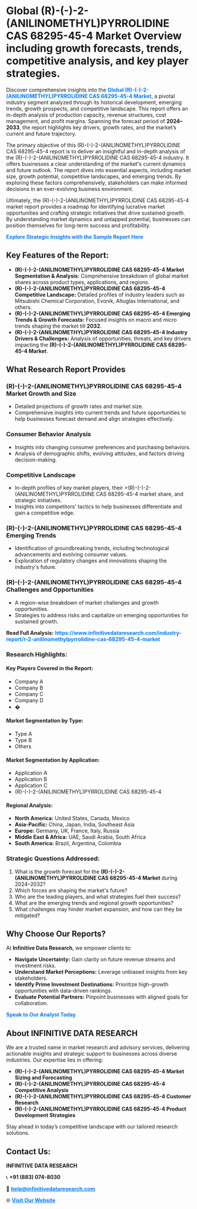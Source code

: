 <h1>Global (R)-(-)-2-(ANILINOMETHYL)PYRROLIDINE CAS 68295-45-4 Market Overview including growth forecasts, trends, competitive analysis, and key player strategies.</h1>
<p>
Discover comprehensive insights into the 
<a href="https://www.infinitivedataresearch.com/industry-report/r-2-anilinomethylpyrrolidine-cas-68295-45-4-market" rel="dofollow" style="color: #007BFF; text-decoration: none;"><strong>Global (R)-(-)-2-(ANILINOMETHYL)PYRROLIDINE CAS 68295-45-4 Market</strong></a>, a pivotal industry segment analyzed through its historical development, emerging trends, growth prospects, and competitive landscape. This report offers an in-depth analysis of production capacity, revenue structures, cost management, and profit margins. Spanning the forecast period of <strong>2024–2033</strong>, the report highlights key drivers, growth rates, and the market’s current and future trajectory.
</p>
<p>
The primary objective of this (R)-(-)-2-(ANILINOMETHYL)PYRROLIDINE CAS 68295-45-4 report is to deliver an insightful and in-depth analysis of the (R)-(-)-2-(ANILINOMETHYL)PYRROLIDINE CAS 68295-45-4 industry. It offers businesses a clear understanding of the market's current dynamics and future outlook. The report dives into essential aspects, including market size, growth potential, competitive landscapes, and emerging trends. By exploring these factors comprehensively, stakeholders can make informed decisions in an ever-evolving business environment.
</p>
<p>
Ultimately, the (R)-(-)-2-(ANILINOMETHYL)PYRROLIDINE CAS 68295-45-4 market report provides a roadmap for identifying lucrative market opportunities and crafting strategic initiatives that drive sustained growth. By understanding market dynamics and untapped potential, businesses can position themselves for long-term success and profitability.
</p>
<p>
<a href="https://www.infinitivedataresearch.com/request-sample/reportId=110340" style="color: #007BFF; text-decoration: none;"><strong>Explore Strategic Insights with the Sample Report Here</strong></a>
</p>

<h2>Key Features of the Report:</h2>
<ul>
<li><strong>(R)-(-)-2-(ANILINOMETHYL)PYRROLIDINE CAS 68295-45-4 Market Segmentation & Analysis:</strong> Comprehensive breakdown of global market shares across product types, applications, and regions.</li>
<li><strong>(R)-(-)-2-(ANILINOMETHYL)PYRROLIDINE CAS 68295-45-4 Competitive Landscape:</strong> Detailed profiles of industry leaders such as Mitsubishi Chemical Corporation, Evonik, Altuglas International, and others.</li>
<li><strong>(R)-(-)-2-(ANILINOMETHYL)PYRROLIDINE CAS 68295-45-4 Emerging Trends & Growth Forecasts:</strong> Focused insights on macro and micro trends shaping the market till <strong>2032</strong>.</li>
<li><strong>(R)-(-)-2-(ANILINOMETHYL)PYRROLIDINE CAS 68295-45-4 Industry Drivers & Challenges:</strong> Analysis of opportunities, threats, and key drivers impacting the <strong>(R)-(-)-2-(ANILINOMETHYL)PYRROLIDINE CAS 68295-45-4 Market</strong>.</li>
</ul>

<h2>What Research Report Provides</h2>
<h3>(R)-(-)-2-(ANILINOMETHYL)PYRROLIDINE CAS 68295-45-4 Market Growth and Size</h3>
<ul>
<li>Detailed projections of growth rates and market size.</li>
<li>Comprehensive insights into current trends and future opportunities to help businesses forecast demand and align strategies effectively.</li>
</ul>

<h3>Consumer Behavior Analysis</h3>
<ul>
<li>Insights into changing consumer preferences and purchasing behaviors.</li>
<li>Analysis of demographic shifts, evolving attitudes, and factors driving decision-making.</li>
</ul>

<h3>Competitive Landscape</h3>
<ul>
<li>In-depth profiles of key market players, their >(R)-(-)-2-(ANILINOMETHYL)PYRROLIDINE CAS 68295-45-4 market share, and strategic initiatives.</li>
<li>Insights into competitors' tactics to help businesses differentiate and gain a competitive edge.</li>
</ul>

<h3>(R)-(-)-2-(ANILINOMETHYL)PYRROLIDINE CAS 68295-45-4 Emerging Trends</h3>
<ul>
<li>Identification of groundbreaking trends, including technological advancements and evolving consumer values.</li>
<li>Exploration of regulatory changes and innovations shaping the industry's future.</li>
</ul>

<h3>(R)-(-)-2-(ANILINOMETHYL)PYRROLIDINE CAS 68295-45-4 Challenges and Opportunities</h3>
<ul>
<li>A region-wise breakdown of market challenges and growth opportunities.</li>
<li>Strategies to address risks and capitalize on emerging opportunities for sustained growth.</li>
</ul>
<p><strong>Read Full Analysis:</strong> <a href="https://www.infinitivedataresearch.com/industry-report/r-2-anilinomethylpyrrolidine-cas-68295-45-4-market" rel="dofollow" style="color: #007BFF; text-decoration: none;"><strong>https://www.infinitivedataresearch.com/industry-report/r-2-anilinomethylpyrrolidine-cas-68295-45-4-market</strong></a></p>
<h3>Research Highlights:</h3>
<h4>Key Players Covered in the Report:</h4>
<ul><li>Company A</li><li>Company B</li><li>Company C</li><li>Company D</li><li>�</li></ul>
<h4>Market Segmentation by Type:</h4>
<ul><li>Type A</li><li>Type B</li><li>Others</li></ul>
<h4>Market Segmentation by Application:</h4>
<ul><li>Application A</li><li>Application B</li><li>Application C</li><li>(R)-(-)-2-(ANILINOMETHYL)PYRROLIDINE CAS 68295-45-4</li></ul>

<h4>Regional Analysis:</h4>
<ul>
<li><strong>North America:</strong> United States, Canada, Mexico</li>
<li><strong>Asia-Pacific:</strong> China, Japan, India, Southeast Asia</li>
<li><strong>Europe:</strong> Germany, UK, France, Italy, Russia</li>
<li><strong>Middle East & Africa:</strong> UAE, Saudi Arabia, South Africa</li>
<li><strong>South America:</strong> Brazil, Argentina, Colombia</li>
</ul>

<h3>Strategic Questions Addressed:</h3>
<ol>
<li>What is the growth forecast for the <strong>(R)-(-)-2-(ANILINOMETHYL)PYRROLIDINE CAS 68295-45-4 Market</strong> during 2024–2032?</li>
<li>Which forces are shaping the market's future?</li>
<li>Who are the leading players, and what strategies fuel their success?</li>
<li>What are the emerging trends and regional growth opportunities?</li>
<li>What challenges may hinder market expansion, and how can they be mitigated?</li>
</ol>

<h2>Why Choose Our Reports?</h2>
<p>At <strong>Infinitive Data Research</strong>, we empower clients to:</p>
<ul>
<li><strong>Navigate Uncertainty:</strong> Gain clarity on future revenue streams and investment risks.</li>
<li><strong>Understand Market Perceptions:</strong> Leverage unbiased insights from key stakeholders.</li>
<li><strong>Identify Prime Investment Destinations:</strong> Prioritize high-growth opportunities with data-driven rankings.</li>
<li><strong>Evaluate Potential Partners:</strong> Pinpoint businesses with aligned goals for collaboration.</li>
</ul>
<p><a href="https://www.infinitivedataresearch.com/industry-report/r-2-anilinomethylpyrrolidine-cas-68295-45-4-market" rel="dofollow" style="color: #007BFF; text-decoration: none;"><strong>Speak to Our Analyst Today</strong></a></p>

<h2>About INFINITIVE DATA RESEARCH</h2>
<p>We are a trusted name in market research and advisory services, delivering actionable insights and strategic support to businesses across diverse industries. Our expertise lies in offering:</p>
<ul>
<li><strong>(R)-(-)-2-(ANILINOMETHYL)PYRROLIDINE CAS 68295-45-4 Market Sizing and Forecasting</strong></li>
<li><strong>(R)-(-)-2-(ANILINOMETHYL)PYRROLIDINE CAS 68295-45-4 Competitive Analysis</strong></li>
<li><strong>(R)-(-)-2-(ANILINOMETHYL)PYRROLIDINE CAS 68295-45-4 Customer Research</strong></li>
<li><strong>(R)-(-)-2-(ANILINOMETHYL)PYRROLIDINE CAS 68295-45-4 Product Development Strategies</strong></li>
</ul>
<p>Stay ahead in today’s competitive landscape with our tailored research solutions.</p>

<h2>Contact Us:</h2>
<p><strong>INFINITIVE DATA RESEARCH</strong></p>
<p>📞 <strong>+91 (883) 074-8030</strong></p>
<p>📧 <strong><a href="mailto:help@infinitivedataresearch.com" style="color: #007BFF;">help@infinitivedataresearch.com</a></strong></p>
<p>🌐 <strong><a href="https://www.infinitivedataresearch.com" rel="dofollow" style="color: #007BFF;">Visit Our Website</a></strong></p>